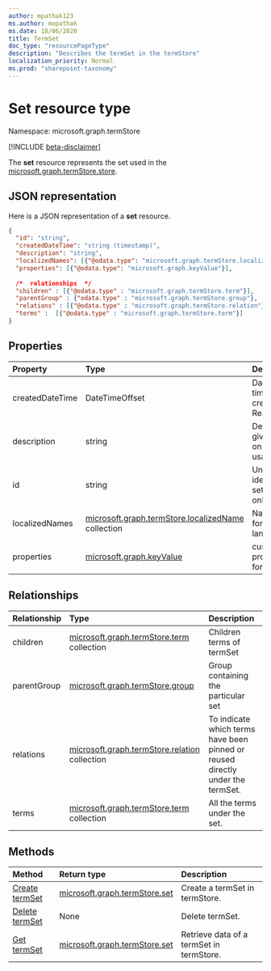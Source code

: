 ```yaml
---
author: mpathak123
ms.author: mopathak
ms.date: 18/06/2020
title: TermSet
doc_type: "resourcePageType"
description: "Describes the termSet in the termStore"
localization_priority: Normal
ms.prod: "sharepoint-taxonomy"
---
```

# Set resource type

Namespace: microsoft.graph.termStore

[!INCLUDE [beta-disclaimer](../../includes/beta-disclaimer.md)]


The **set** resource represents the set used in the [microsoft.graph.termStore.store].


## JSON representation

Here is a JSON representation of a **set** resource.


```json
{
  "id": "string",
  "createdDateTime": "string (timestamp)",
  "description": "string",  
  "localizedNames": [{"@odata.type": "microsoft.graph.termStore.localizedName"}],
  "properties": [{"@odata.type": "microsoft.graph.keyValue"}],
  
  /*  relationships  */
  "children" : [{"@odata.type" : "microsoft.graph.termStore.term"}],
  "parentGroup" : {"odata.type" : "microsoft.graph.termStore.group"},
  "relations" : [{"@odata.type" : "microsoft.graph.termStore.relation"}] ,
  "terms" :  [{"@odata.type" : "microsoft.graph.termStore.term"}]
}
```


## Properties

| Property             | Type               | Description
|:---------------------|:-------------------|:------------------------------------
| createdDateTime      | DateTimeOffset     | Date and time of set creation. Read-only.
| description          | string             | Description giving details on the term usage.
| id                   | string             | Unique identifier of set. Read-only
| localizedNames       | [microsoft.graph.termStore.localizedName] collection             | Name of set for each languageTag.
| properties        | [microsoft.graph.keyValue]     | custom properties for set.

## Relationships
| Relationship       | Type                        | Description
|:-------------------|:----------------------------|:--------------------------
| children           | [microsoft.graph.termStore.term] collection           | Children terms of termSet
|parentGroup | [microsoft.graph.termStore.group] | Group containing the particular set
| relations              | [microsoft.graph.termStore.relation] collection   | To indicate which terms have been pinned or reused directly under the termSet.
| terms                | [microsoft.graph.termStore.term] collection | All the terms under the set.

## Methods

| Method                                                   | Return type       |    Description
|:---------------------------------------------------------|:------------------|:---------------------
| [Create termSet](../api/termSet-post.md)                     | [microsoft.graph.termStore.set] | Create a termSet in termStore.
| [Delete termSet](../api/termSet-delete.md)                     | None |  Delete termSet.
| [Get termSet](../api/termSet-get.md)                           | [microsoft.graph.termStore.set] | Retrieve data of a termSet in termStore.

[microsoft.graph.termStore.term]: term.md
[microsoft.graph.termStore.set]: termSet.md
[microsoft.graph.termStore.group]: termGroup.md
[microsoft.graph.termStore.relation]: termRelation.md
[microsoft.graph.termStore.store]: termStore.md
[microsoft.graph.termStore.localizedName]: termstoreLocalizedNameFacet.md
[microsoft.graph.keyValue]: keyValue.md

<!--
{
  "type": "#page.annotation",
  "description": "TermSet is the entity containing the particular taxonomy for a tenant",
  "keywords": "termSet,facet,resource",
  "section": "documentation",
  "tocPath": "TermSet",
  "tocBookmarks": {
    "Resources/termStore.set": "#"
  },
  "suppressions": []
}
-->

